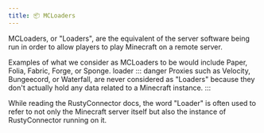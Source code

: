 ```yaml
---
title: 📦 MCLoaders
---
```


MCLoaders, or "Loaders", are the equivalent of the server software being run in order to allow players to play Minecraft on a remote server.

Examples of what we consider as MCLoaders to be would include Paper, Folia, Fabric, Forge, or Sponge. loader
::: danger
Proxies such as Velocity, Bungeecord, or Waterfall, are never considered as "Loaders" because they don't actually hold any data related to a Minecraft instance.
:::

While reading the RustyConnector docs, the word "Loader" is often used to refer to not only the Minecraft server itself but also the instance of RustyConnector running on it.